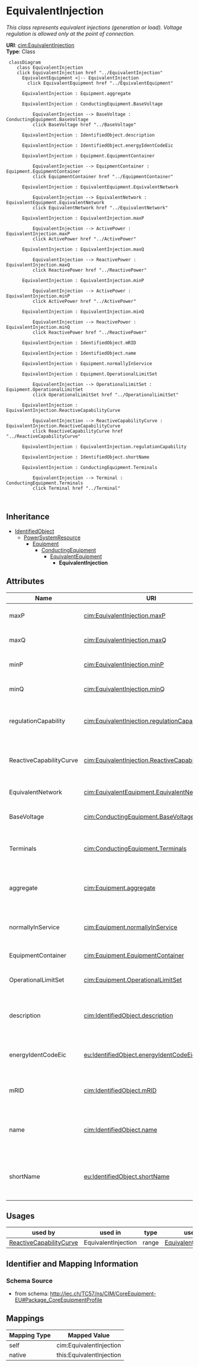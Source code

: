 # EquivalentInjection


_This class represents equivalent injections (generation or load).  Voltage regulation is allowed only at the point of connection._





**URI**: [cim:EquivalentInjection](http://iec.ch/TC57/CIM100#EquivalentInjection)<br />
**Type**: Class




```mermaid
 classDiagram
    class EquivalentInjection
    click EquivalentInjection href "../EquivalentInjection"
      EquivalentEquipment <|-- EquivalentInjection
        click EquivalentEquipment href "../EquivalentEquipment"
      
      EquivalentInjection : Equipment.aggregate
        
      EquivalentInjection : ConductingEquipment.BaseVoltage
        
          EquivalentInjection --> BaseVoltage : ConductingEquipment.BaseVoltage
          click BaseVoltage href "../BaseVoltage"
        
      EquivalentInjection : IdentifiedObject.description
        
      EquivalentInjection : IdentifiedObject.energyIdentCodeEic
        
      EquivalentInjection : Equipment.EquipmentContainer
        
          EquivalentInjection --> EquipmentContainer : Equipment.EquipmentContainer
          click EquipmentContainer href "../EquipmentContainer"
        
      EquivalentInjection : EquivalentEquipment.EquivalentNetwork
        
          EquivalentInjection --> EquivalentNetwork : EquivalentEquipment.EquivalentNetwork
          click EquivalentNetwork href "../EquivalentNetwork"
        
      EquivalentInjection : EquivalentInjection.maxP
        
          EquivalentInjection --> ActivePower : EquivalentInjection.maxP
          click ActivePower href "../ActivePower"
        
      EquivalentInjection : EquivalentInjection.maxQ
        
          EquivalentInjection --> ReactivePower : EquivalentInjection.maxQ
          click ReactivePower href "../ReactivePower"
        
      EquivalentInjection : EquivalentInjection.minP
        
          EquivalentInjection --> ActivePower : EquivalentInjection.minP
          click ActivePower href "../ActivePower"
        
      EquivalentInjection : EquivalentInjection.minQ
        
          EquivalentInjection --> ReactivePower : EquivalentInjection.minQ
          click ReactivePower href "../ReactivePower"
        
      EquivalentInjection : IdentifiedObject.mRID
        
      EquivalentInjection : IdentifiedObject.name
        
      EquivalentInjection : Equipment.normallyInService
        
      EquivalentInjection : Equipment.OperationalLimitSet
        
          EquivalentInjection --> OperationalLimitSet : Equipment.OperationalLimitSet
          click OperationalLimitSet href "../OperationalLimitSet"
        
      EquivalentInjection : EquivalentInjection.ReactiveCapabilityCurve
        
          EquivalentInjection --> ReactiveCapabilityCurve : EquivalentInjection.ReactiveCapabilityCurve
          click ReactiveCapabilityCurve href "../ReactiveCapabilityCurve"
        
      EquivalentInjection : EquivalentInjection.regulationCapability
        
      EquivalentInjection : IdentifiedObject.shortName
        
      EquivalentInjection : ConductingEquipment.Terminals
        
          EquivalentInjection --> Terminal : ConductingEquipment.Terminals
          click Terminal href "../Terminal"
        
      
```





## Inheritance
* [IdentifiedObject](IdentifiedObject.md)
    * [PowerSystemResource](PowerSystemResource.md)
        * [Equipment](Equipment.md)
            * [ConductingEquipment](ConductingEquipment.md)
                * [EquivalentEquipment](EquivalentEquipment.md)
                    * **EquivalentInjection**



## Attributes


| Name | URI | Cardinality and Range | Description | Inheritance |
| ---  | --- | --- | --- | --- |
| maxP | [cim:EquivalentInjection.maxP](http://iec.ch/TC57/CIM100#EquivalentInjection.maxP) | 0..1 <br />  [ActivePower](ActivePower.md)  | Maximum active power of the injection | direct |
| maxQ | [cim:EquivalentInjection.maxQ](http://iec.ch/TC57/CIM100#EquivalentInjection.maxQ) | 0..1 <br />  [ReactivePower](ReactivePower.md)  | Maximum reactive power of the injection | direct |
| minP | [cim:EquivalentInjection.minP](http://iec.ch/TC57/CIM100#EquivalentInjection.minP) | 0..1 <br />  [ActivePower](ActivePower.md)  | Minimum active power of the injection | direct |
| minQ | [cim:EquivalentInjection.minQ](http://iec.ch/TC57/CIM100#EquivalentInjection.minQ) | 0..1 <br />  [ReactivePower](ReactivePower.md)  | Minimum reactive power of the injection | direct |
| regulationCapability | [cim:EquivalentInjection.regulationCapability](http://iec.ch/TC57/CIM100#EquivalentInjection.regulationCapability) | 1 <br />  boolean  | Specifies whether or not the EquivalentInjection has the capability to regula... | direct |
| ReactiveCapabilityCurve | [cim:EquivalentInjection.ReactiveCapabilityCurve](http://iec.ch/TC57/CIM100#EquivalentInjection.ReactiveCapabilityCurve) | 0..1 <br />  [ReactiveCapabilityCurve](ReactiveCapabilityCurve.md)  | The reactive capability curve used by this equivalent injection | direct |
| EquivalentNetwork | [cim:EquivalentEquipment.EquivalentNetwork](http://iec.ch/TC57/CIM100#EquivalentEquipment.EquivalentNetwork) | 0..1 <br />  [EquivalentNetwork](EquivalentNetwork.md)  | The equivalent where the reduced model belongs | [EquivalentEquipment](EquivalentEquipment.md) |
| BaseVoltage | [cim:ConductingEquipment.BaseVoltage](http://iec.ch/TC57/CIM100#ConductingEquipment.BaseVoltage) | 0..1 <br />  [BaseVoltage](BaseVoltage.md)  | Base voltage of this conducting equipment | [ConductingEquipment](ConductingEquipment.md) |
| Terminals | [cim:ConductingEquipment.Terminals](http://iec.ch/TC57/CIM100#ConductingEquipment.Terminals) | * <br />  [Terminal](Terminal.md)  | Conducting equipment have terminals that may be connected to other conducting... | [ConductingEquipment](ConductingEquipment.md) |
| aggregate | [cim:Equipment.aggregate](http://iec.ch/TC57/CIM100#Equipment.aggregate) | 0..1 <br />  boolean  | The aggregate flag provides an alternative way of representing an aggregated ... | [Equipment](Equipment.md) |
| normallyInService | [cim:Equipment.normallyInService](http://iec.ch/TC57/CIM100#Equipment.normallyInService) | 0..1 <br />  boolean  | Specifies the availability of the equipment under normal operating conditions | [Equipment](Equipment.md) |
| EquipmentContainer | [cim:Equipment.EquipmentContainer](http://iec.ch/TC57/CIM100#Equipment.EquipmentContainer) | 0..1 <br />  [EquipmentContainer](EquipmentContainer.md)  | Container of this equipment | [Equipment](Equipment.md) |
| OperationalLimitSet | [cim:Equipment.OperationalLimitSet](http://iec.ch/TC57/CIM100#Equipment.OperationalLimitSet) | * <br />  [OperationalLimitSet](OperationalLimitSet.md)  | The operational limit sets associated with this equipment | [Equipment](Equipment.md) |
| description | [cim:IdentifiedObject.description](http://iec.ch/TC57/CIM100#IdentifiedObject.description) | 0..1 <br />  string  | The description is a free human readable text describing or naming the object | [IdentifiedObject](IdentifiedObject.md) |
| energyIdentCodeEic | [eu:IdentifiedObject.energyIdentCodeEic](http://iec.ch/TC57/CIM100-European#IdentifiedObject.energyIdentCodeEic) | 0..1 <br />  string  | The attribute is used for an exchange of the EIC code (Energy identification ... | [IdentifiedObject](IdentifiedObject.md) |
| mRID | [cim:IdentifiedObject.mRID](http://iec.ch/TC57/CIM100#IdentifiedObject.mRID) | 1 <br />  string  | Master resource identifier issued by a model authority | [IdentifiedObject](IdentifiedObject.md) |
| name | [cim:IdentifiedObject.name](http://iec.ch/TC57/CIM100#IdentifiedObject.name) | 1 <br />  string  | The name is any free human readable and possibly non unique text naming the o... | [IdentifiedObject](IdentifiedObject.md) |
| shortName | [eu:IdentifiedObject.shortName](http://iec.ch/TC57/CIM100-European#IdentifiedObject.shortName) | 0..1 <br />  string  | The attribute is used for an exchange of a human readable short name with len... | [IdentifiedObject](IdentifiedObject.md) |





## Usages

| used by | used in | type | used |
| ---  | --- | --- | --- |
| [ReactiveCapabilityCurve](ReactiveCapabilityCurve.md) | EquivalentInjection | range | [EquivalentInjection](EquivalentInjection.md) |






## Identifier and Mapping Information







### Schema Source


* from schema: http://iec.ch/TC57/ns/CIM/CoreEquipment-EU#Package_CoreEquipmentProfile





## Mappings

| Mapping Type | Mapped Value |
| ---  | ---  |
| self | cim:EquivalentInjection |
| native | this:EquivalentInjection |




